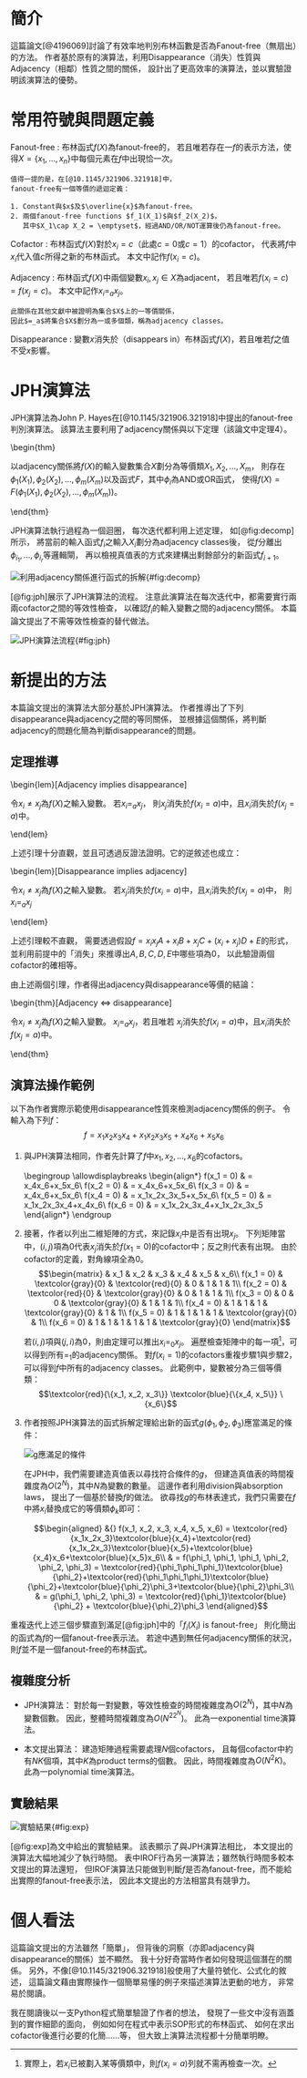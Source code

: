 # 簡介

這篇論文[@4196069]討論了有效率地判別布林函數是否為Fanout-free（無扇出）的方法。
作者基於原有的演算法，利用Disappearance（消失）性質與Adjacency（相鄰）性質之間的關係，
設計出了更高效率的演算法，並以實驗證明該演算法的優勢。


# 常用符號與問題定義

Fanout-free
:   布林函式$f(X)$為fanout-free的，
    若且唯若存在一$f$的表示方法，使得$X=\{x_1, \dots, x_n\}$中每個元素在$f$中出現恰一次。

    值得一提的是，在[@10.1145/321906.321918]中，
    fanout-free有一個等價的遞迴定義：

    1. Constant與$x$及$\overline{x}$為fanout-free。
    2. 兩個fanout-free functions $f_1(X_1)$與$f_2(X_2)$，
       其中$X_1\cap X_2 = \emptyset$，經過AND/OR/NOT運算後仍為fanout-free。

Cofactor
:   布林函式$f(X)$對於$x_i=c$（此處$c=0$或$c=1$）的cofactor，
    代表將$f$中$x_i$代入值$c$所得之新的布林函式。
    本文中記作$f(x_i=c)$。

Adjacency
:   布林函式$f(X)$中兩個變數$x_i,x_j\in X$為adjacent，
    若且唯若$f(x_i=c) = f(x_j=c)$。
    本文中記作$x_i =_a x_j$。

    此關係在其他文獻中被證明為集合$X$上的一等價關係，
    因此$=_a$將集合$X$劃分為一或多個類，稱為adjacency classes。

Disappearance
:   變數$x$消失於（disappears in）布林函式$f(X)$，若且唯若$f$之值不受$x$影響。


# JPH演算法

JPH演算法為John P. Hayes在[@10.1145/321906.321918]中提出的fanout-free判別演算法。
該算法主要利用了adjacency關係與以下定理（該論文中定理4）。

\begin{thm}

以adjacency關係將$f(X)$的輸入變數集合$X$劃分為等價類$X_1, X_2, \dots, X_m$，
則存在$\phi_1(X_1), \phi_2(X_2), \dots, \phi_m(X_m)$以及函式$F$，其中$\phi_i$為AND或OR函式，
使得$f(X) = F(\phi_1(X_1), \phi_2(X_2), \dots, \phi_m(X_m))$。

\end{thm}

JPH演算法執行過程為一個迴圈，
每次迭代都利用上述定理，
如[@fig:decomp]所示，
將當前的輸入函式$f_i$之輸入$X_i$劃分為adjacency classes後，
從$f$分離出$\phi_{i_1}, \dots, \phi_{i_r}$等邏輯閘，
再以檢視真值表的方式來建構出剩餘部分的新函式$f_{i+1}$。

![利用adjacency關係進行函式的拆解](./resources/adj-decomp.png){#fig:decomp}

[@fig:jph]展示了JPH演算法的流程。
注意此演算法在每次迭代中，都需要實行兩兩cofactor之間的等效性檢查，
以確認$f_i$的輸入變數之間的adjacency關係。
本篇論文提出了不需等效性檢查的替代做法。

![JPH演算法流程](./resources/jph.png){#fig:jph}


# 新提出的方法

本篇論文提出的演算法大部分基於JPH演算法。
作者推導出了下列disappearance與adjacency之間的等同關係，
並根據這個關係，將判斷adjacency的問題化簡為判斷disappearance的問題。

## 定理推導

\begin{lem}[Adjacency implies disappearance]

令$x_i \neq x_j$為$f(X)$之輸入變數。
若$x_i =_a x_j$，
則$x_j$消失於$f(x_i=a)$中，且$x_i$消失於$f(x_j=a)$中。

\end{lem}

上述引理十分直觀，並且可透過反證法證明。它的逆敘述也成立：

\begin{lem}[Disappearance implies adjacency]

令$x_i \neq x_j$為$f(X)$之輸入變數。
若$x_j$消失於$f(x_i=a)$中，且$x_i$消失於$f(x_j=a)$中，
則$x_i =_a x_j$

\end{lem}

上述引理較不直觀，
需要透過假設$f = x_ix_jA + x_iB + x_jC + (x_i+x_j)D + E$的形式，
並利用前提中的「消失」來推導出$A,B,C,D,E$中哪些項為$0$，
以此驗證兩個cofactor的確相等。

由上述兩個引理，作者得出adjacency與disappearance等價的結論：

\begin{thm}[Adjacency $\Leftrightarrow$ disappearance]

令$x_i \neq x_j$為$f(X)$之輸入變數。
$x_i =_a x_j$，若且唯若
$x_j$消失於$f(x_i=a)$中，且$x_i$消失於$f(x_j=a)$中。

\end{thm}

## 演算法操作範例

以下為作者實際示範使用disappearance性質來檢測adjacency關係的例子。
令輸入為下列$f$：
$$f = x_1x_2x_3x_4 + x_1x_2x_3x_5 + x_4x_6 + x_5x_6$$

1. 與JPH演算法相同，作者先計算了$f$中$x_1, x_2, \dots, x_6$的cofactors。

   \begingroup
   \allowdisplaybreaks
   \begin{align*}
   f(x_1 = 0) & = x_4x_6+x_5x_6\\
   f(x_2 = 0) & = x_4x_6+x_5x_6\\
   f(x_3 = 0) & = x_4x_6+x_5x_6\\
   f(x_4 = 0) & = x_1x_2x_3x_5+x_5x_6\\
   f(x_5 = 0) & = x_1x_2x_3x_4+x_4x_6\\
   f(x_6 = 0) & = x_1x_2x_3x_4+x_1x_2x_3x_5
   \end{align*}
   \endgroup

2. 接著，作者以列出二維矩陣的方式，來記錄$x_i$中是否有出現$x_j$。
   下列矩陣當中，$(i, j)$項為$0$代表$x_j$消失於$f(x_1 = 0)$的cofactor中；反之則代表有出現。
   由於cofactor的定義，對角線項全為$0$。
   $$\begin{matrix}
   & x_1 & x_2 & x_3 & x_4 & x_5 & x_6\\
   f(x_1 = 0) & \textcolor{gray}{0} & \textcolor{red}{0} & 0 & 1 & 1 & 1\\
   f(x_2 = 0) & \textcolor{red}{0} & \textcolor{gray}{0} & 0 & 1 & 1 & 1\\
   f(x_3 = 0) & 0 & 0 & \textcolor{gray}{0} & 1 & 1 & 1\\
   f(x_4 = 0) & 1 & 1 & 1 & \textcolor{gray}{0} & 1 & 1\\
   f(x_5 = 0) & 1 & 1 & 1 & 1 & \textcolor{gray}{0} & 1\\
   f(x_6 = 0) & 1 & 1 & 1 & 1 & 1 & \textcolor{gray}{0}
   \end{matrix}$$

   若$(i, j)$項與$(j, i)$為$0$，則由定理可以推出$x_i =_0 x_j$。
   遍歷檢查矩陣中的每一項[^1]，可以得到所有$=_1$的adjacency關係。
   對$f(x_i = 1)$的cofactors重複步驟1與步驟2，可以得到$f$中所有的adjacency classes。
   此範例中，變數被分為三個等價類：
   $$\textcolor{red}{\{x_1, x_2, x_3\}} \textcolor{blue}{\{x_4, x_5\}} \{x_6\}$$

   [^1]: 實際上，若$x_i$已被劃入某等價類中，則$f(x_i=a)$列就不需再檢查一次。

3. 作者按照JPH演算法的函式拆解定理給出新的函式$g(\phi_1, \phi_2, \phi_3)$應當滿足的條件：

   ![$g$應滿足的條件](./resources/factor.png)

   在JPH中，我們需要建造真值表以尋找符合條件的$g$，
   但建造真值表的時間複雜度為$O(2^N)$，其中$N$為變數的數量。
   這邊作者利用division與absorption laws，
   提出了一個基於替換$f$的做法。
   欲尋找$g$的布林表達式，我們只需要在$f$中將$x_i$替換成它的等價類$\phi_k$即可：

   $$\begin{aligned}
   &{} f(x_1, x_2, x_3, x_4, x_5, x_6) = \textcolor{red}{x_1x_2x_3}\textcolor{blue}{x_4}+\textcolor{red}{x_1x_2x_3}\textcolor{blue}{x_5}+\textcolor{blue}{x_4}x_6+\textcolor{blue}{x_5}x_6\\
   & = f(\phi_1, \phi_1, \phi_1, \phi_2, \phi_2, \phi_3) = \textcolor{red}{\phi_1\phi_1\phi_1}\textcolor{blue}{\phi_2}+\textcolor{red}{\phi_1\phi_1\phi_1}\textcolor{blue}{\phi_2}+\textcolor{blue}{\phi_2}\phi_3+\textcolor{blue}{\phi_2}\phi_3\\
   & = g(\phi_1, \phi_2, \phi_3) = \textcolor{red}{\phi_1}\textcolor{blue}{\phi_2} + \textcolor{blue}{\phi_2}\phi_3
   \end{aligned}$$

重複迭代上述三個步驟直到滿足[@fig:jph]中的「$f_i(X_i)$ is fanout-free」
則化簡出的函式為$f$的一個fanout-free表示法。
若途中遇到無任何adjacency關係的狀況，
則$f$並不是一個fanout-free的布林函式。

## 複雜度分析

- JPH演算法：
  對於每一對變數，等效性檢查的時間複雜度為$O(2^N)$，其中$N$為變數個數。
  因此，整體時間複雜度為$O(N^22^N)$。
  此為一exponential time演算法。

- 本文提出算法：
  建造矩陣過程需要處理$N$個cofactors，
  且每個cofactor中約有$NK$個項，其中$K$為product terms的個數。
  因此，時間複雜度為$O(N^2K)$。
  此為一polynomial time演算法。

## 實驗結果

![實驗結果](./resources/res.png){#fig:exp}

[@fig:exp]為文中給出的實驗結果。
該表顯示了與JPH演算法相比，
本文提出的演算法大幅地減少了執行時間。
表中IROF行為另一演算法；雖然執行時間多較本文提出的算法還短，
但IROF演算法只能做到判斷$f$是否為fanout-free，而不能給出實際的fanout-free表示法，
因此本文提出的方法相當具有競爭力。

# 個人看法

這篇論文提出的方法雖然「簡單」，
但背後的洞察（亦即adjacency與disappearance的關係）並不顯然。
我十分好奇當時作者如何發現這個潛在的關係。
另外，不像[@10.1145/321906.321918]般使用了大量符號化、公式化的敘述，
這篇論文藉由實際操作一個簡單易懂的例子來描述演算法更動的地方，
非常易於閱讀。

我在閱讀後以一支Python程式簡單驗證了作者的想法，
發現了一些文中沒有涵蓋到的實作細節的面向，
例如如何在程式中表示SOP形式的布林函式、
如何在求出cofactor後進行必要的化簡……等，
但大致上演算法流程都十分簡單明瞭。

<!-- vim: set ft=markdown.pandoc colorcolumn=100: -->
